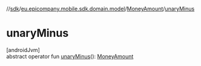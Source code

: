 //[sdk](../../../index.md)/[eu.epicompany.mobile.sdk.domain.model](../index.md)/[MoneyAmount](index.md)/[unaryMinus](unary-minus.md)

# unaryMinus

[androidJvm]\
abstract operator fun [unaryMinus](unary-minus.md)(): [MoneyAmount](index.md)
